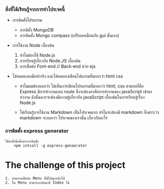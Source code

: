 ### สิ่งที่ได้เรียนรู้จากการทำโปรเจคนี้
* การติดตั้งโปรแกรม
    * การติดั้ง MongoDB
    * การติดตั้ง Mongo compass (เปรียบเหมือนกับ gui นั้นเอง)
    
* การใช้งาน Node เบื้องต้น

    1. ทำไมต้องใช้ Node.js
    2. การเรียนรู้เกี่ยวกับ Node.JS เบื้องต้น
    3. การเชื่อต่อ Font-end // Back-end ด้วย ejs

* ได้ทดลองลงมือทำจริง และได้ทดลองเขียนโปแกรมที่มากกว่า html css 
    * ทำไมผมต้องบอกว่า ได้เห็นการเขียนโปรแกรมที่มากกว่า html, css คำตอบก็คือ Express มีการทำงานแบบ route ซึ่งจะต้องอาสัยการทำงานของ javaScript เข้ามาทำงาน ดังนั้นควรจะต้องมีความรู้เกี่ยวกับ javaScript เบื้องต้นในการเรียนรู้เรื่อง Node.js

    * ได้เรียนรู้การใช้งาน Markdown เป็นโปรเจคแรก ทำไมจะต้องมี markdown ก็เพราะว่า markdown จะบอกว่า โปรเจคของเรานั้น เกี่ยวกับอะไร 

### การติดตั้ง express generator

    ใช้คำสั่งนี้เพื่อทำการติดตั้ง
        npm intsall -g express-genaerator

# The challenge of this project 
    
    1. สามารถเชื่อต่อ Menu ที่มีไปทุกหน้าได้
    2. ใน Menu สามารถกลับมาที่ Index ได้